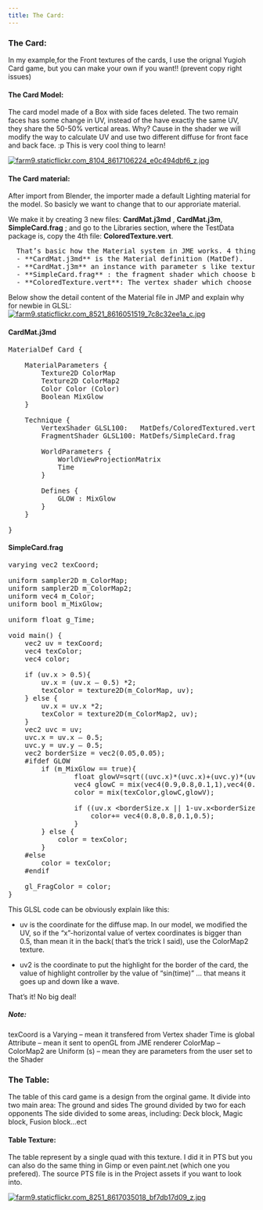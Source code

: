```yaml
---
title: The Card:
---
```

<h3 class="sectionedit1" id="the_card">The Card:</h3>
<div class="level3">

<p>
</p><p></p><div class="notetip">In my example,for the Front textures of the cards, I use the orignal Yugioh Card game, but you can make your own if you want!! (prevent copy right issues)
</div>


</div>

<h4 id="the_card_model">The Card Model:</h4>
<div class="level4">

<p>
The card model made of a Box with side faces deleted. The two remain faces has some change in UV, instead of the have exactly the same UV, they share the 50-50% vertical areas. Why? Cause in the shader we will modify the way to calculate UV and use two different diffuse for front face and back face. :p This is very cool thing to learn!
</p>

<p>
<a href="/resources/fetch.php" class="media" title="http://farm9.staticflickr.com/8104/8617106224_e0c494dbf6_z.jpg"><img src="/resources/fetch.php" class="media" title="farm9.staticflickr.com_8104_8617106224_e0c494dbf6_z.jpg" alt="farm9.staticflickr.com_8104_8617106224_e0c494dbf6_z.jpg" /></a>
</p>

</div>

<h4 id="the_card_material">The Card material:</h4>
<div class="level4">

<p>
After import from Blender, the importer made a default Lighting material for the model. So basicly we want to change that to our approriate material. 
</p>

<p>
We make it by creating 3 new files: <strong>CardMat.j3md</strong> , <strong>CardMat.j3m</strong>, <strong>SimpleCard.frag</strong> ; and go to the Libraries section, where the TestData package is, copy the 4th file: <strong>ColoredTexture.vert</strong>.
</p>
<pre class="code">  That’s basic how the Material system in JME works. 4 things combine:
  - **CardMat.j3md** is the Material definition (MatDef).
  - **CardMat.j3m** an instance with parameter s like textures, colors..etc
  - **SimpleCard.frag** : the fragment shader which choose by the MatDef
  - **ColoredTexture.vert**: The vertex shader which choose by the MatDef</pre>

<p>
Below show the detail content of the Material file in JMP and explain why for newbie in GLSL:
<a href="/resources/fetch.php" class="media" title="http://farm9.staticflickr.com/8521/8616051519_7c8c32ee1a_c.jpg"><img src="/resources/fetch.php" class="mediacenter" title="farm9.staticflickr.com_8521_8616051519_7c8c32ee1a_c.jpg" alt="farm9.staticflickr.com_8521_8616051519_7c8c32ee1a_c.jpg" /></a>
</p>

</div>

<h4 id="cardmatj3md">CardMat.j3md</h4>
<div class="level4">
<pre class="code glsl">MaterialDef Card <span class="br0">{</span>
 
    MaterialParameters <span class="br0">{</span>
        Texture2D ColorMap
        Texture2D ColorMap2
        Color Color <span class="br0">(</span>Color<span class="br0">)</span>
        Boolean MixGlow
    <span class="br0">}</span>
 
    Technique <span class="br0">{</span>
        VertexShader GLSL100<span class="sy0">:</span>   MatDefs<span class="sy0">/</span>ColoredTextured<span class="sy0">.</span><span class="me1">vert</span>
        FragmentShader GLSL100<span class="sy0">:</span> MatDefs<span class="sy0">/</span>SimpleCard<span class="sy0">.</span><span class="me1">frag</span>
 
        WorldParameters <span class="br0">{</span>
            WorldViewProjectionMatrix
            Time
        <span class="br0">}</span>
 
        Defines <span class="br0">{</span>
            GLOW <span class="sy0">:</span> MixGlow
        <span class="br0">}</span>
    <span class="br0">}</span>
 
<span class="br0">}</span></pre>

</div>

<h4 id="simplecardfrag">SimpleCard.frag</h4>
<div class="level4">
<pre class="code glsl"><span class="kw2">varying</span> <span class="kw3">vec2</span> texCoord<span class="sy0">;</span>
 
<span class="kw2">uniform</span> <span class="kw3">sampler2D</span> m_ColorMap<span class="sy0">;</span>
<span class="kw2">uniform</span> <span class="kw3">sampler2D</span> m_ColorMap2<span class="sy0">;</span>
<span class="kw2">uniform</span> <span class="kw3">vec4</span> m_Color<span class="sy0">;</span>
<span class="kw2">uniform</span> <span class="kw3">bool</span> m_MixGlow<span class="sy0">;</span>
 
<span class="kw2">uniform</span> <span class="kw3">float</span> g_Time<span class="sy0">;</span>
 
<span class="kw3">void</span> main<span class="br0">(</span><span class="br0">)</span> <span class="br0">{</span>
    <span class="kw3">vec2</span> uv <span class="sy0">=</span> texCoord<span class="sy0">;</span>
    <span class="kw3">vec4</span> texColor<span class="sy0">;</span>
    <span class="kw3">vec4</span> color<span class="sy0">;</span>
 
    <span class="kw1">if</span> <span class="br0">(</span>uv<span class="sy0">.</span><span class="me1">x</span> <span class="sy0">&gt;</span> <span class="nu0">0.5</span><span class="br0">)</span><span class="br0">{</span>
        uv<span class="sy0">.</span><span class="me1">x</span> <span class="sy0">=</span> <span class="br0">(</span>uv<span class="sy0">.</span><span class="me1">x</span> – <span class="nu0">0.5</span><span class="br0">)</span> <span class="sy0">*</span><span class="nu0">2</span><span class="sy0">;</span>
        texColor <span class="sy0">=</span> <span class="kw5">texture2D</span><span class="br0">(</span>m_ColorMap<span class="sy0">,</span> uv<span class="br0">)</span><span class="sy0">;</span>
    <span class="br0">}</span> <span class="kw1">else</span> <span class="br0">{</span>
        uv<span class="sy0">.</span><span class="me1">x</span> <span class="sy0">=</span> uv<span class="sy0">.</span><span class="me1">x</span> <span class="sy0">*</span><span class="nu0">2</span><span class="sy0">;</span>
        texColor <span class="sy0">=</span> <span class="kw5">texture2D</span><span class="br0">(</span>m_ColorMap2<span class="sy0">,</span> uv<span class="br0">)</span><span class="sy0">;</span>
    <span class="br0">}</span>
    <span class="kw3">vec2</span> uvc <span class="sy0">=</span> uv<span class="sy0">;</span>
    uvc<span class="sy0">.</span><span class="me1">x</span> <span class="sy0">=</span> uv<span class="sy0">.</span><span class="me1">x</span> – <span class="nu0">0.5</span><span class="sy0">;</span>
    uvc<span class="sy0">.</span><span class="me1">y</span> <span class="sy0">=</span> uv<span class="sy0">.</span><span class="me1">y</span> – <span class="nu0">0.5</span><span class="sy0">;</span>
    <span class="kw3">vec2</span> borderSize <span class="sy0">=</span> <span class="kw3">vec2</span><span class="br0">(</span><span class="nu0">0.05</span><span class="sy0">,</span><span class="nu0">0.05</span><span class="br0">)</span><span class="sy0">;</span>
    <span class="co2">#ifdef GLOW</span>
        <span class="kw1">if</span> <span class="br0">(</span>m_MixGlow <span class="sy0">==</span> <span class="kw4">true</span><span class="br0">)</span><span class="br0">{</span>
                <span class="kw3">float</span> glowV<span class="sy0">=</span><span class="kw5">sqrt</span><span class="br0">(</span><span class="br0">(</span>uvc<span class="sy0">.</span><span class="me1">x</span><span class="br0">)</span><span class="sy0">*</span><span class="br0">(</span>uvc<span class="sy0">.</span><span class="me1">x</span><span class="br0">)</span><span class="sy0">+</span><span class="br0">(</span>uvc<span class="sy0">.</span><span class="me1">y</span><span class="br0">)</span><span class="sy0">*</span><span class="br0">(</span>uvc<span class="sy0">.</span><span class="me1">y</span><span class="br0">)</span><span class="br0">)</span><span class="sy0">;</span>
                <span class="kw3">vec4</span> glowC <span class="sy0">=</span> <span class="kw5">mix</span><span class="br0">(</span><span class="kw3">vec4</span><span class="br0">(</span><span class="nu0">0.9</span><span class="sy0">,</span><span class="nu0">0.8</span><span class="sy0">,</span><span class="nu0">0.1</span><span class="sy0">,</span><span class="nu0">1</span><span class="br0">)</span><span class="sy0">,</span><span class="kw3">vec4</span><span class="br0">(</span><span class="nu0">0.4</span><span class="sy0">,</span><span class="nu0">0.7</span><span class="sy0">,</span><span class="nu0">1</span><span class="sy0">,</span><span class="nu0">1</span><span class="br0">)</span><span class="sy0">,</span><span class="kw5">sin</span><span class="br0">(</span>g_Time<span class="br0">)</span><span class="br0">)</span><span class="sy0">;</span>
                color <span class="sy0">=</span> <span class="kw5">mix</span><span class="br0">(</span>texColor<span class="sy0">,</span>glowC<span class="sy0">,</span>glowV<span class="br0">)</span><span class="sy0">;</span>
 
                <span class="kw1">if</span> <span class="br0">(</span><span class="br0">(</span>uv<span class="sy0">.</span><span class="me1">x</span> <span class="sy0">&lt;</span>borderSize<span class="sy0">.</span><span class="me1">x</span> <span class="sy0">||</span> <span class="nu0">1</span><span class="sy0">-</span>uv<span class="sy0">.</span><span class="me1">x</span><span class="sy0">&lt;</span>borderSize<span class="sy0">.</span><span class="me1">x</span><span class="br0">)</span><span class="sy0">||</span><span class="br0">(</span>uv<span class="sy0">.</span><span class="me1">y</span> <span class="sy0">&lt;</span>borderSize<span class="sy0">.</span><span class="me1">y</span> <span class="sy0">||</span> <span class="nu0">1</span><span class="sy0">-</span>uv<span class="sy0">.</span><span class="me1">y</span><span class="sy0">&lt;</span>borderSize<span class="sy0">.</span><span class="me1">y</span><span class="br0">)</span><span class="br0">)</span><span class="br0">{</span>
                    color<span class="sy0">+=</span> <span class="kw3">vec4</span><span class="br0">(</span><span class="nu0">0.8</span><span class="sy0">,</span><span class="nu0">0.8</span><span class="sy0">,</span><span class="nu0">0.1</span><span class="sy0">,</span><span class="nu0">0.5</span><span class="br0">)</span><span class="sy0">;</span>
                <span class="br0">}</span>
        <span class="br0">}</span> <span class="kw1">else</span> <span class="br0">{</span>
            color <span class="sy0">=</span> texColor<span class="sy0">;</span>
        <span class="br0">}</span>
    <span class="co2">#else</span>
        color <span class="sy0">=</span> texColor<span class="sy0">;</span>
    <span class="co2">#endif</span>
 
    <span class="kw6">gl_FragColor</span> <span class="sy0">=</span> color<span class="sy0">;</span>
<span class="br0">}</span></pre>

<p>
This GLSL code can be obviously explain like this:
</p>
<ul>
<li class="level1"><div class="li"> uv is the coordinate for the diffuse map. In our model, we modified the UV, so if the “x”-horizontal value of vertex coordinates is bigger than 0.5, than mean it in the back( that’s the trick I said), use the ColorMap2 texture.</div>
</li>
</ul>
<ul>
<li class="level1"><div class="li"> uv2 is the coordinate to put the highlight for the border of the card, the value of highlight controller by the value of “sin(time)” … that means it goes up and down like a wave.</div>
</li>
</ul>

<p>
That’s it! No big deal!
</p>

</div>

<h5 id="note">Note:</h5>
<div class="level5">

<p>
texCoord is a Varying – mean it transfered from Vertex shader
Time is global Attribute – mean it sent to openGL from JME renderer
ColorMap – ColorMap2 are Uniform (s) – mean they are parameters from the user set to the Shader
</p>

</div>
<!-- EDIT1 SECTION "The Card:" [1-3907] -->
<h3 class="sectionedit2" id="the_table">The Table:</h3>
<div class="level3">

<p>
The table of this card game is a design from the orginal game. It divide into two main area:
The ground and sides
The ground divided by two for each opponents
The side divided to some areas, including: Deck block, Magic block, Fusion block…ect
</p>

</div>

<h4 id="table_texture">Table Texture:</h4>
<div class="level4">

<p>
The table represent by a single quad with this texture. I did it in PTS but you can also do the same thing in Gimp or even paint.net (which one you prefered). The source PTS file is in the Project assets if you want to look into.
</p>

<p>
<a href="/resources/fetch.php" class="media" title="http://farm9.staticflickr.com/8251/8617035018_bf7db17d09_z.jpg"><img src="/resources/fetch.php" class="mediacenter" title="farm9.staticflickr.com_8251_8617035018_bf7db17d09_z.jpg" alt="farm9.staticflickr.com_8251_8617035018_bf7db17d09_z.jpg" /></a>
</p>

</div>
<!-- EDIT2 SECTION "The Table:" [3908-] -->
